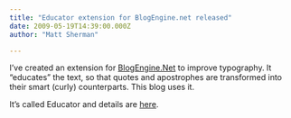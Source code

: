 ```yaml
---
title: "Educator extension for BlogEngine.net released"
date: 2009-05-19T14:39:00.000Z
author: "Matt Sherman"

---
```


I’ve created an extension for [BlogEngine.Net](http://www.dotnetblogengine.net/) to improve typography. It “educates” the text, so that quotes and apostrophes are transformed into their smart (curly) counterparts. This blog uses it.

It’s called Educator and details are [here](/BlogEngine/).
